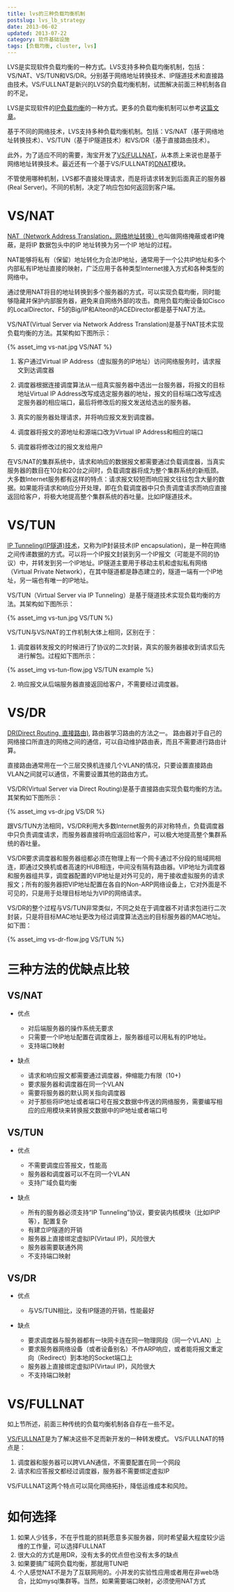 ```yaml
---
title: lvs的三种负载均衡机制
postslug: lvs_lb_strategy
date: 2013-06-02
updated: 2013-07-22
category: 软件基础设施
tags: [负载均衡, cluster, lvs]
---
```


LVS是实现软件负载均衡的一种方式。LVS支持多种负载均衡机制，包括：VS/NAT、VS/TUN和VS/DR。分别基于网络地址转换技术、IP隧道技术和直接路由技术。VS/FULLNAT是新兴的LVS的负载均衡机制，试图解决前面三种机制各自的不足。

<!-- more -->

LVS是实现软件的[IP负载均衡](http://thinkinside.tk/2013/06/03/lb_solutions_list.html#)的一种方式。更多的负载均衡机制可以参考[这篇文章](http://thinkinside.tk/2013/06/03/lb_solutions_list.html)。

基于不同的网络技术，LVS支持多种负载均衡机制。包括：VS/NAT（基于网络地址转换技术）、VS/TUN（基于IP隧道技术）和VS/DR（基于直接路由技术）。

此外，为了适应不同的需要，淘宝开发了[VS/FULLNAT](http://kb.linuxvirtualserver.org/wiki/IPVS_FULLNAT_and_SYNPROXY)，从本质上来说也是基于网络地址转换技术。最近还有一个基于VS/FULLNAT的[DNAT](https://github.com/xiaomi-sa/dsnat)模块。


不管使用哪种机制，LVS都不直接处理请求，而是将请求转发到后面真正的服务器(Real Server)。不同的机制，决定了响应包如何返回到客户端。

# VS/NAT

[NAT（Network Address Translation，网络地址转换）](http://zh.wikipedia.org/wiki/%E7%BD%91%E7%BB%9C%E5%9C%B0%E5%9D%80%E8%BD%AC%E6%8D%A2)也叫做网络掩蔽或者IP掩蔽，是将IP 数据包头中的IP 地址转换为另一个IP 地址的过程。

NAT能够将私有（保留）地址转化为合法IP地址，通常用于一个公共IP地址和多个内部私有IP地址直接的映射，广泛应用于各种类型Internet接入方式和各种类型的网络中。

通过使用NAT将目的地址转换到多个服务器的方式，可以实现负载均衡，同时能够隐藏并保护内部服务器，避免来自网络外部的攻击。商用负载均衡设备如Cisco的LocalDirector、F5的Big/IP和Alteon的ACEDirector都是基于NAT方法。

VS/NAT(Virtual Server via Network Address Translation)是基于NAT技术实现负载均衡的方法。其架构如下图所示：

{% asset_img vs-nat.jpg VS/NAT %}

1. 客户通过Virtual IP Address（虚拟服务的IP地址）访问网络服务时，请求报文到达调度器
2. 调度器根据连接调度算法从一组真实服务器中选出一台服务器，将报文的目标地址Virtual IP Address改写成选定服务器的地址，报文的目标端口改写成选定服务器的相应端口，最后将修改后的报文发送给选出的服务器。

3. 真实的服务器处理请求，并将响应报文发到调度器。
4. 调度器将报文的源地址和源端口改为Virtual IP Address和相应的端口
5. 调度器将修改过的报文发给用户



在VS/NAT的集群系统中，请求和响应的数据报文都需要通过负载调度器，当真实服务器的数目在10台和20台之间时，负载调度器将成为整个集群系统的新瓶颈。大多数Internet服务都有这样的特点：请求报文较短而响应报文往往包含大量的数据。如果能将请求和响应分开处理，即在负载调度器中只负责调度请求而响应直接返回给客户，将极大地提高整个集群系统的吞吐量。比如IP隧道技术。


# VS/TUN

[IP Tunneling(IP隧道)技术](http://baike.baidu.cn/view/467497.htm)，又称为IP封装技术(IP encapsulation)，是一种在网络之间传递数据的方式。可以将一个IP报文封装到另一个IP报文（可能是不同的协议）中，并转发到另一个IP地址。IP隧道主要用于移动主机和虚拟私有网络（Virtual Private Network），在其中隧道都是静态建立的，隧道一端有一个IP地址，另一端也有唯一的IP地址。


VS/TUN（Virtual Server via IP Tunneling）是基于隧道技术实现负载均衡的方法。其架构如下图所示：

{% asset_img vs-tun.jpg VS/TUN %}

VS/TUN与VS/NAT的工作机制大体上相同，区别在于：

1. 调度器转发报文的时候进行了协议的二次封装，真实的服务器接收到请求后先进行解包。过程如下图所示：

{% asset_img vs-tun-flow.jpg VS/TUN example %}

2. 响应报文从后端服务器直接返回给客户，不需要经过调度器。


# VS/DR

[DR(Direct Routing, 直接路由)](http://baike.baidu.cn/view/3089936.htm), 路由器学习路由的方法之一。
路由器对于自己的网络接口所直连的网络之间的通信，可以自动维护路由表，而且不需要进行路由计算。

直接路由通常用在一个三层交换机连接几个VLAN的情况，只要设置直接路由VLAN之间就可以通信，不需要设置其他的路由方式。

VS/DR(Virtual Server via Direct Routing)是基于直接路由实现负载均衡的方法。其架构如下图所示：

{% asset_img vs-dr.jpg VS/DR %}


跟VS/TUN方法相同，VS/DR利用大多数Internet服务的非对称特点，负载调度器中只负责调度请求，而服务器直接将响应返回给客户，可以极大地提高整个集群系统的吞吐量。

VS/DR要求调度器和服务器组都必须在物理上有一个网卡通过不分段的局域网相连，即通过交换机或者高速的HUB相连，中间没有隔有路由器。VIP地址为调度器和服务器组共享，调度器配置的VIP地址是对外可见的，用于接收虚拟服务的请求报文；所有的服务器把VIP地址配置在各自的Non-ARP网络设备上，它对外面是不可见的，只是用于处理目标地址为VIP的网络请求。


VS/DR的整个过程与VS/TUN非常类似，不同之处在于调度器不对请求包进行二次封装，只是将目标MAC地址更改为经过调度算法选出的目标服务器的MAC地址。如下图：

{% asset_img vs-dr-flow.jpg VS/TUN %}


# 三种方法的优缺点比较

## VS/NAT

- 优点

  + 对后端服务器的操作系统无要求
  + 只需要一个IP地址配置在调度器上，服务器组可以用私有的IP地址。
  + 支持端口映射

- 缺点

  + 请求和响应报文都需要通过调度器，伸缩能力有限（10+)
  + 要求服务器和调度器在同一个VLAN
  + 需要将服务器的默认网关指向调度器
  + 对于那些将IP地址或者端口号在报文数据中传送的网络服务，需要编写相应的应用模块来转换报文数据中的IP地址或者端口号

## VS/TUN

- 优点

  + 不需要调度应答报文，性能高
  + 服务器和调度器可以不在同一个VLAN
  + 支持广域负载均衡

- 缺点

  + 所有的服务器必须支持“IP Tunneling”协议，要安装内核模块（比如IPIP等），配置复杂
  + 有建立IP隧道的开销
  + 服务器上直接绑定虚拟IP(Virtaul IP)，风险很大
  + 服务器需要联通外网
  + 不支持端口映射

## VS/DR

- 优点

  + 与VS/TUN相比，没有IP隧道的开销，性能最好

- 缺点
  + 要求调度器与服务器都有一块网卡连在同一物理网段（同一个VLAN）上
  + 要求服务器网络设备（或者设备别名）不作ARP响应，或者能将报文重定向（Redirect）到本地的Socket端口上
  + 服务器上直接绑定虚拟IP(Virtaul IP)，风险很大
  + 不支持端口映射


# VS/FULLNAT

如上节所述，前面三种传统的负载均衡机制各自存在一些不足。


[VS/FULLNAT](http://kb.linuxvirtualserver.org/wiki/IPVS_FULLNAT_and_SYNPROXY)是为了解决这些不足而新开发的一种转发模式。
VS/FULLNAT的特点是：

1. 调度器和服务器可以跨VLAN通信，不需要配置在同一个网段
2. 请求和应答报文都经过调度器，服务器不需要绑定虚拟IP

VS/FULLNAT这两个特点可以简化网络拓扑，降低运维成本和风险。

# 如何选择

1. 如果人少钱多，不在乎性能的损耗愿意多买服务器，同时希望最大程度较少运维的工作量，可以选择FULLNAT
2. 很大众的方式是用DR，没有太多的优点但也没有太多的缺点
3. 如果要搞广域网负载均衡，那就用TUN吧
4. 个人感觉NAT不是为了互联网用的。小并发的实验性应用或者用在非web场合，比如mysql集群等。当然，如果需要端口映射，必须使用NAT方式



